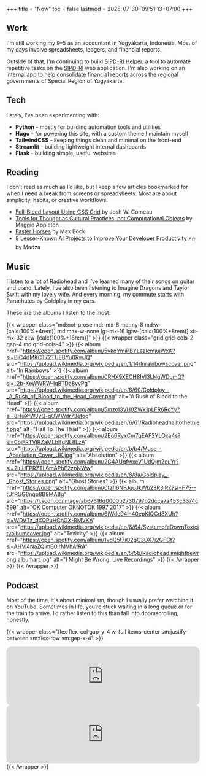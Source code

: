 +++
title = "Now"
toc = false
lastmod = 2025-07-30T09:51:13+07:00
+++

## Work

I'm still working my 9–5 as an accountant in Yogyakarta, Indonesia. Most of my days involve spreadsheets, ledgers, and financial reports.

Outside of that, I'm continuing to build [SIPD-RI Helper](https://github.com/odhyp/sipd-ri), a tool to automate repetitive tasks on the [SIPD-RI](https://sipd.kemendagri.go.id/) web application. I'm also working on an internal app to help consolidate financial reports across the regional governments of Special Region of Yogyakarta.

## Tech

Lately, I've been experimenting with:

- **Python** - mostly for building automation tools and utilities
- **Hugo** - for powering this site, with a custom theme I maintain myself
- **TailwindCSS** - keeping things clean and minimal on the front-end
- **Streamlit** - building lightweight internal dashboards
- **Flask** - building simple, useful websites

## Reading

I don’t read as much as I’d like, but I keep a few articles bookmarked for when I need a break from screens or spreadsheets. Most are about simplicity, habits, or creative workflows.

- [Full-Bleed Layout Using CSS Grid](https://www.joshwcomeau.com/css/full-bleed/) by Josh W. Comeau
- [Tools for Thought as Cultural Practices, not Computational Objects](https://maggieappleton.com/tools-for-thought) by Maggie Appleton
- [Faster Horses](https://mxb.dev/blog/faster-horses/) by Max Böck
- [8 Lesser-Known AI Projects to Improve Your Developer Productivity ⚡️🔥](https://dev.to/madza/8-lesser-known-ai-projects-to-improve-your-developer-productivity-4bjb) by Madza

## Music

I listen to a lot of Radiohead and I’ve learned many of their songs on guitar and piano. Lately, I’ve also been listening to Imagine Dragons and Taylor Swift with my lovely wife. And every morning, my commute starts with Parachutes by Coldplay in my ears.

These are the albums I listen to the most:

{{< wrapper class="md:not-prose md:-mx-8 md:my-8 md:w-[calc(100%+4rem)] md:max-w-none lg:-mx-16 lg:w-[calc(100%+8rem)] xl:-mx-32 xl:w-[calc(100%+16rem)]" >}}
{{< wrapper class="grid grid-cols-2 gap-4 md:grid-cols-4" >}}
{{< album href="https://open.spotify.com/album/5vkqYmiPBYLaalcmjujWxK?si=BiC4dMKCT72TUEBYu0RwJQ" src="https://upload.wikimedia.org/wikipedia/en/1/14/Inrainbowscover.png" alt="In Rainbows" >}}
{{< album href="https://open.spotify.com/album/0RHX9XECH8IVI3LNgWDpmQ?si=_2b-XeWWRW-lqBTDa8vvPg" src="https://upload.wikimedia.org/wikipedia/en/6/60/Coldplay_-_A_Rush_of_Blood_to_the_Head_Cover.png" alt="A Rush of Blood to the Head" >}}
{{< album href="https://open.spotify.com/album/5mzoI3VH0ZWk1pLFR6RoYy?si=8HuXfWJyQ-qOWWdr73etog" src="https://upload.wikimedia.org/wikipedia/en/6/61/Radioheadhailtothethief.png" alt="Hail To The Thief" >}}
{{< album href="https://open.spotify.com/album/2Eq6RyxCm7qEAF2YLOxa4s?si=0bjFRTVjRZaMLbBgNL8LzA" src="https://upload.wikimedia.org/wikipedia/en/b/b4/Muse_-_Absolution_Cover_UK.jpg" alt="Absolution" >}}
{{< album href="https://open.spotify.com/album/2G4AUqfwxcV1UdQjm2ouYr?si=2luUFPRZTL6mAPhE2zpNWw" src="https://upload.wikimedia.org/wikipedia/en/8/8a/Coldplay_-_Ghost_Stories.png" alt="Ghost Stories" >}}
{{< album href="https://open.spotify.com/album/0tzfI6NFJqcJkWb23R3lRZ?si=F75--tUfRUG8nqp8B8MA8g" src="https://i.scdn.co/image/ab67616d0000b2730797b2dcca7a453c3374c599" alt="OK Computer OKNOTOK 1997 2017" >}}
{{< album href="https://open.spotify.com/album/6jWde94ln40epKIQCd8XUh?si=WDVTz_dXQPuHCpGX-RMVKA" src="https://upload.wikimedia.org/wikipedia/en/6/64/SystemofaDownToxicityalbumcover.jpg" alt="Toxicity" >}}
{{< album href="https://open.spotify.com/album/1vdQ5t7iO2gC3OX7j2GFCt?si=AHVl4NaZQimB0IrMVhAfRA" src="https://upload.wikimedia.org/wikipedia/en/5/5b/Radiohead.imightbewrong.albumart.jpg" alt="I Might Be Wrong: Live Recordings" >}}
{{< /wrapper >}}
{{< /wrapper >}}

## Podcast

Most of the time, it's about minimalism, though I usually prefer watching it on YouTube. Sometimes in life, you’re stuck waiting in a long queue or for the train to arrive. I’d rather listen to this than fall into doomscrolling, honestly.

{{< wrapper class="flex flex-col gap-y-4 w-full items-center sm:justify-between sm:flex-row sm:gap-x-4" >}}

<iframe data-testid="embed-iframe" style="border-radius:12px" src="https://open.spotify.com/embed/show/6vesMIAKe4rv2MpvTvkWPg/video?utm_source=generator" width="100%" height="152" frameBorder="0" allowfullscreen="" allow="autoplay; clipboard-write; encrypted-media; fullscreen; picture-in-picture" loading="lazy"></iframe>
<iframe data-testid="embed-iframe" style="border-radius:12px" src="https://open.spotify.com/embed/show/41Av6Rq81LfOT3Volz7W9D?utm_source=generator" width="100%" height="152" frameBorder="0" allowfullscreen="" allow="autoplay; clipboard-write; encrypted-media; fullscreen; picture-in-picture" loading="lazy"></iframe>
{{< /wrapper >}}
